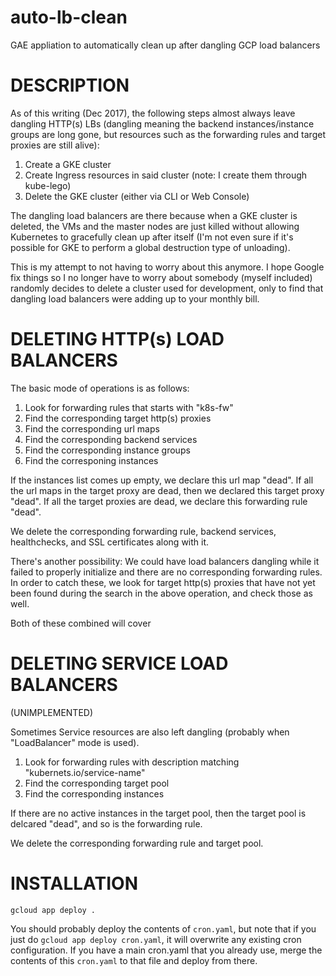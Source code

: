 # auto-lb-clean

GAE appliation to automatically clean up after dangling GCP load balancers

# DESCRIPTION

As of this writing (Dec 2017), the following steps almost always leave
dangling HTTP(s) LBs (dangling meaning the backend instances/instance groups are
long gone, but resources such as the forwarding rules and target proxies are still
alive):

1. Create a GKE cluster
2. Create Ingress resources in said cluster (note: I create them through kube-lego)
3. Delete the GKE cluster (either via CLI or Web Console)

The dangling load balancers are there because when a GKE cluster is deleted, the
VMs and the master nodes are just killed without allowing Kubernetes to gracefully
clean up after itself (I'm not even sure if it's possible for GKE to perform a
global destruction type of unloading).

This is my attempt to not having to worry about this anymore. I hope Google fix things
so I no longer have to worry about somebody (myself included) randomly decides to
delete a cluster used for development, only to find that dangling load balancers
were adding up to your monthly bill.

# DELETING HTTP(s) LOAD BALANCERS

The basic mode of operations is as follows:

1. Look for forwarding rules that starts with "k8s-fw"
2. Find the corresponding target http(s) proxies
3. Find the corresponding url maps
4. Find the corresponding backend services
5. Find the corresponding instance groups
6. Find the corresponing instances

If the instances list comes up empty, we declare this url map "dead".
If all the url maps in the target proxy are dead, then we declared this target proxy "dead".
If all the target proxies are dead, we declare this forwarding rule "dead".

We delete the corresponding forwarding rule, backend services, healthchecks, and SSL certificates along with it.

There's another possibility: We could have load balancers dangling while it failed
to properly initialize and there are no corresponding forwarding rules. In order to
catch these, we look for target http(s) proxies that have not yet been found during
the search in the above operation, and check those as well.

Both of these combined will cover

# DELETING SERVICE LOAD BALANCERS

(UNIMPLEMENTED)

Sometimes Service resources are also left dangling (probably when "LoadBalancer" mode is used).

1. Look for forwarding rules with description matching "kubernets.io/service-name"
2. Find the corresponding target pool
3. Find the corresponding instances

If there are no active instances in the target pool, then the target pool is delcared "dead", and so is the forwarding rule.

We delete the corresponding forwarding rule and target pool.

# INSTALLATION

```
gcloud app deploy .
```

You should probably deploy the contents of `cron.yaml`, but note that if you just do
`gcloud app deploy cron.yaml`, it will overwrite any existing cron configuration.
If you have a main cron.yaml that you already use, merge the contents of this `cron.yaml`
to that file and deploy from there.
